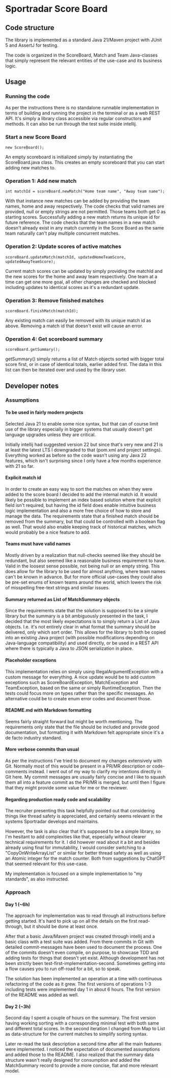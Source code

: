 # Sportradar Score Board

## Code structure

The library is implemented as a standard Java 21/Maven project with JUnit 5 and AssertJ for testing.

The code is organized in the ScoreBoard, Match and Team Java-classes that simply represent the relevant entities of the
use-case and its business logic.

## Usage

### Running the code

As per the instructions there is no standalone runnable implementation in terms of building and running the project in
the terminal or as a web REST API.
It's simply a library class accessible via regular constructors and methods.
It can also be run through the test suite inside intellij.

### Start a new Score Board

```
new ScoreBoard();
```

An empty scoreboard is initialized simply by instantiating the ScoreBoard.java class.
This creates an empty scoreboard that you can start adding new matches to.

### Operation 1: Add new match

```
int matchId = scoreBoard.newMatch("Home team name", "Away team name");
```

With that instance new matches can be added by providing the team names, home and away respectively.
The code checks that valid names are provided, null or empty strings are not permitted.
Those teams both get 0 as starting scores.
Successfully adding a new match returns its unique id for future reference.
The code checks that the team names in a new match doesn't already exist in any match currently in the Score Board as
the same team naturally can't play multiple concurrent matches.

### Operation 2: Update scores of active matches

```
scoreBoard.updateMatch(matchId, updatedHomeTeamScore, updatedAwayTeamScore);
```

Current match scores can be updated by simply providing the matchId and the new scores for the home and away team
respectively.
One team at a time can get one more goal, all other changes are checked and blocked including updates to identical
scores as it's a redundant update.

### Operation 3: Remove finished matches

```
scoreBoard.finishMatch(matchId);
```

Any existing match can easily be removed with its unique match id as above.
Removing a match id that doesn't exist will cause an error.

### Operation 4: Get scoreboard summary

```
scoreBoard.getSummary();
```

getSummary() simply returns a list of Match objects sorted with bigger total score first, or in case of identical
totals, earlier added first.
The data in this list can then be iterated over and used by the library user.

## Developer notes

### Assumptions

#### To be used in fairly modern projects

Selected Java 21 to enable some nice syntax, but that can of course limit use of the library especially in bigger
systems that usually doesn't get language upgrades unless they are critical.

Initially intellij had suggested version 22 but since that's very new and 21 is at least the latest LTS I downgraded to
that (pom.xml and project settings).
Everything worked as before so the code wasn't using any Java 22 features, which isn't surprising since I only have a
few months experience with 21 so far.

#### Explicit match id

In order to create an easy way to sort the matches on when they were added to the score board I decided to add the
internal match id.
It would likely be possible to implement an index based solution where that explicit field isn't required,
but having the id field does enable intuitive business logic implementation and also a more free choice of how to store
and manage the data.
The requirements state that a finished match should be removed from the summary, but that could be controlled with a
boolean flag as well.
That would also enable keeping track of historical matches, which would probably be a nice feature to add.

#### Teams must have valid names

Mostly driven by a realization that null-checks seemed like they should be redundant,
but also seemed like a reasonable business requirement to have.
Valid in the loosest sense possible, not being null or an empty string.
This does allow for the library to be used for almost anything, where team names can't be known in advance.
But for more official use-cases they could also be pre-set enums of known teams around the world,
which lowers the risk of misspelling free-text strings and similar issues.

#### Summary returned as List of MatchSummary objects

Since the requirements state that the solution is supposed to be a simple library but the summary is a bit ambiguously
presented in the task,
I decided that the most likely expectations is to simply return a List of Java objects.
I.e. it's not entirely clear in what format the summary should be delivered, only which sort order.
This allows for the library to both be copied into an existing Java project (with possible modifications depending on
Java-language compatibility) and used directly,
or be used in a REST API where there is typically a Java to JSON serialization in place.

#### Placeholder exceptions

This implementation relies on simply using IllegalArgumentException with a custom message for everything.
A nice update would be to add custom exceptions such as ScoreBoardException, MatchException and TeamException,
based on the same or simply RuntimeException.
Then the tests could focus more on types rather than the specific messages.
An alternative could be to create enum error codes and document those.

#### README.md with Markdown formatting

Seems fairly straight forward but might be worth mentioning.
The requirements only state that the file should be included and provide good documentation,
but formatting it with Markdown felt appropriate since it's a de facto industry standard.

#### More verbose commits than usual

As per the instructions I've tried to document my changes extensively with Git.
Normally most of this would be present in a PR/MR description or code-comments instead.
I went out of my way to clarify my intentions directly in Git here.
My commit messages are usually fairly concise and I like to squash them all into a feature commit as the PR/MR is
merged, but until then I figure that they might provide some value for me or the reviewer.

#### Regarding production ready code and scalability

The recruiter presenting this task helpfully pointed out that considering things like thread safety is appreciated,
and certainly seems relevant in the systems Sportradar develops and maintains.

However, the task is also clear that it's supposed to be a simple library, so I'm hesitant to add complexities like
that, especially without clearer technical requirements for it.
I did however read about it a bit and besides already using final for immutability, I would consider switching to a
"CopyOnWriteArrayList" or similar for better thread safety as well as using an Atomic integer for the match counter.
Both from suggestions by ChatGPT that seemed relevant for this use-case.

My implementation is focused on a simple implementation to "my standards", as also instructed.

### Approach

#### Day 1 (~6h)

The approach for implementation was to read through all instructions before getting started.
It's hard to pick up on all the details on the first read-through, but it should be done at least once.

After that a basic Java/Maven project was created through intellij and a basic class with a test suite was added.
From there commits in Git with detailed commit-messages have been used to document the process.
One of the commits doesn't even compile, on purpose, to showcase TDD and adding tests for things that doesn't yet exist.
Although development has not been strictly been test-first-implementation-second.
Sometimes getting into a flow causes you to run off-road for a bit, so to speak.

The solution has been implemented an operation at a time with continuous refactoring of the code as it grew.
The first versions of operations 1-3 including tests were implemented day 1 in about 6 hours.
The first version of the README was added as well.

#### Day 2 (~3h)

Second day I spent a couple of hours on the summary.
The first version having working sorting with a corresponding minimal test with both same and different total scores.
In the second iteration I changed from Map to List as data-structure for the current matches to simplify sorting syntax.

Later re-read the task description a second time after all the main features were implemented.
I noticed the expectation of documented assumptions and added those to the README.
I also realized that the summary data structure wasn't really designed for consumption and added the MatchSummary record
to provide a more concise, flat and more relevant model.